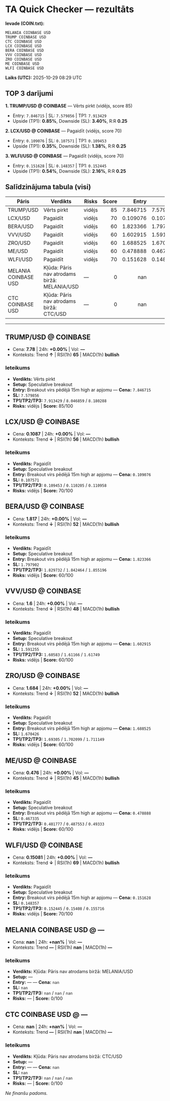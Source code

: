 # TA Quick Checker — rezultāts

**Ievade (COIN.txt):**
```
MELANIA COINBASE USD
TRUMP COINBASE USD
CTC COINBASE USD
LCX COINBASE USD
BERA COINBASE USD
VVV COINBASE USD
ZRO COINBASE USD
ME COINBASE USD
WLFI COINBASE USD
```
**Laiks (UTC):** 2025-10-29 08:29 UTC

## TOP 3 darījumi
**1. TRUMP/USD @ COINBASE** — Vērts pirkt (vidējs, score 85)
- Entry: `7.846715` | SL: `7.579856` | TP1: `7.913429`
- Upside (TP1): **0.85%**, Downside (SL): **3.40%**, R:R **0.25**

**2. LCX/USD @ COINBASE** — Pagaidīt (vidējs, score 70)
- Entry: `0.109076` | SL: `0.107571` | TP1: `0.109453`
- Upside (TP1): **0.35%**, Downside (SL): **1.38%**, R:R **0.25**

**3. WLFI/USD @ COINBASE** — Pagaidīt (vidējs, score 70)
- Entry: `0.151628` | SL: `0.148357` | TP1: `0.152445`
- Upside (TP1): **0.54%**, Downside (SL): **2.16%**, R:R **0.25**

## Salīdzinājuma tabula (visi)
| Pāris | Verdikts | Risks | Score | Entry | SL | TP1 | Upside% | Downside% | R:R | RSI(1h) | MACD | 24h% | Cena |
|---|---|---|---:|---:|---:|---:|---:|---:|---:|---:|---|---:|---:|
| TRUMP/USD | Vērts pirkt | vidējs | 85 | 7.846715 | 7.579856 | 7.913429 | 0.85% | 3.40% | 0.25 | 65 | bullish | +0.00% | 7.78 |
| LCX/USD | Pagaidīt | vidējs | 70 | 0.109076 | 0.107571 | 0.109453 | 0.35% | 1.38% | 0.25 | 56 | bullish | +0.00% | 0.1087 |
| BERA/USD | Pagaidīt | vidējs | 60 | 1.823366 | 1.797902 | 1.829732 | 0.35% | 1.40% | 0.25 | 52 | bullish | +0.00% | 1.817 |
| VVV/USD | Pagaidīt | vidējs | 60 | 1.602915 | 1.591255 | 1.60583 | 0.18% | 0.73% | 0.25 | 48 | bullish | +0.00% | 1.6 |
| ZRO/USD | Pagaidīt | vidējs | 60 | 1.688525 | 1.670426 | 1.69305 | 0.27% | 1.07% | 0.25 | 52 | bullish | +0.00% | 1.684 |
| ME/USD | Pagaidīt | vidējs | 60 | 0.478888 | 0.467335 | 0.481777 | 0.60% | 2.41% | 0.25 | 45 | bullish | +0.00% | 0.476 |
| WLFI/USD | Pagaidīt | vidējs | 70 | 0.151628 | 0.148357 | 0.152445 | 0.54% | 2.16% | 0.25 | 69 | bullish | +0.00% | 0.15081 |
| MELANIA COINBASE USD | Kļūda: Pāris nav atrodams biržā: MELANIA/USD | — | 0 | nan | nan | nan | — | — | — | nan | — | +nan% | nan |
| CTC COINBASE USD | Kļūda: Pāris nav atrodams biržā: CTC/USD | — | 0 | nan | nan | nan | — | — | — | nan | — | +nan% | nan |

---

## TRUMP/USD @ COINBASE
- Cena: **7.78** | 24h: **+0.00%** | Vol: **—**
- Konteksts: Trend **↑** | RSI(1h) **65** | MACD(1h) **bullish**

### Ieteikums
- **Verdikts:** Vērts pirkt
- **Setup:** Speculative breakout
- **Entry:** Breakout virs pēdējā 15m high ar apjomu  — **Cena:** `7.846715`
- **SL:** `7.579856`
- **TP1/TP2/TP3:** `7.913429` / `8.046859` / `8.180288`
- **Risks:** vidējs | **Score:** 85/100

## LCX/USD @ COINBASE
- Cena: **0.1087** | 24h: **+0.00%** | Vol: **—**
- Konteksts: Trend **↓** | RSI(1h) **56** | MACD(1h) **bullish**

### Ieteikums
- **Verdikts:** Pagaidīt
- **Setup:** Speculative breakout
- **Entry:** Breakout virs pēdējā 15m high ar apjomu  — **Cena:** `0.109076`
- **SL:** `0.107571`
- **TP1/TP2/TP3:** `0.109453` / `0.110205` / `0.110958`
- **Risks:** vidējs | **Score:** 70/100

## BERA/USD @ COINBASE
- Cena: **1.817** | 24h: **+0.00%** | Vol: **—**
- Konteksts: Trend **↓** | RSI(1h) **52** | MACD(1h) **bullish**

### Ieteikums
- **Verdikts:** Pagaidīt
- **Setup:** Speculative breakout
- **Entry:** Breakout virs pēdējā 15m high ar apjomu  — **Cena:** `1.823366`
- **SL:** `1.797902`
- **TP1/TP2/TP3:** `1.829732` / `1.842464` / `1.855196`
- **Risks:** vidējs | **Score:** 60/100

## VVV/USD @ COINBASE
- Cena: **1.6** | 24h: **+0.00%** | Vol: **—**
- Konteksts: Trend **↓** | RSI(1h) **48** | MACD(1h) **bullish**

### Ieteikums
- **Verdikts:** Pagaidīt
- **Setup:** Speculative breakout
- **Entry:** Breakout virs pēdējā 15m high ar apjomu  — **Cena:** `1.602915`
- **SL:** `1.591255`
- **TP1/TP2/TP3:** `1.60583` / `1.61166` / `1.61749`
- **Risks:** vidējs | **Score:** 60/100

## ZRO/USD @ COINBASE
- Cena: **1.684** | 24h: **+0.00%** | Vol: **—**
- Konteksts: Trend **↓** | RSI(1h) **52** | MACD(1h) **bullish**

### Ieteikums
- **Verdikts:** Pagaidīt
- **Setup:** Speculative breakout
- **Entry:** Breakout virs pēdējā 15m high ar apjomu  — **Cena:** `1.688525`
- **SL:** `1.670426`
- **TP1/TP2/TP3:** `1.69305` / `1.702099` / `1.711149`
- **Risks:** vidējs | **Score:** 60/100

## ME/USD @ COINBASE
- Cena: **0.476** | 24h: **+0.00%** | Vol: **—**
- Konteksts: Trend **↓** | RSI(1h) **45** | MACD(1h) **bullish**

### Ieteikums
- **Verdikts:** Pagaidīt
- **Setup:** Speculative breakout
- **Entry:** Breakout virs pēdējā 15m high ar apjomu  — **Cena:** `0.478888`
- **SL:** `0.467335`
- **TP1/TP2/TP3:** `0.481777` / `0.487553` / `0.49333`
- **Risks:** vidējs | **Score:** 60/100

## WLFI/USD @ COINBASE
- Cena: **0.15081** | 24h: **+0.00%** | Vol: **—**
- Konteksts: Trend **↓** | RSI(1h) **69** | MACD(1h) **bullish**

### Ieteikums
- **Verdikts:** Pagaidīt
- **Setup:** Speculative breakout
- **Entry:** Breakout virs pēdējā 15m high ar apjomu  — **Cena:** `0.151628`
- **SL:** `0.148357`
- **TP1/TP2/TP3:** `0.152445` / `0.15408` / `0.155716`
- **Risks:** vidējs | **Score:** 70/100

## MELANIA COINBASE USD @ —
- Cena: **nan** | 24h: **+nan%** | Vol: **—**
- Konteksts: Trend **—** | RSI(1h) **nan** | MACD(1h) **—**

### Ieteikums
- **Verdikts:** Kļūda: Pāris nav atrodams biržā: MELANIA/USD
- **Setup:** —
- **Entry:** —  — **Cena:** `nan`
- **SL:** `nan`
- **TP1/TP2/TP3:** `nan` / `nan` / `nan`
- **Risks:** — | **Score:** 0/100

## CTC COINBASE USD @ —
- Cena: **nan** | 24h: **+nan%** | Vol: **—**
- Konteksts: Trend **—** | RSI(1h) **nan** | MACD(1h) **—**

### Ieteikums
- **Verdikts:** Kļūda: Pāris nav atrodams biržā: CTC/USD
- **Setup:** —
- **Entry:** —  — **Cena:** `nan`
- **SL:** `nan`
- **TP1/TP2/TP3:** `nan` / `nan` / `nan`
- **Risks:** — | **Score:** 0/100

*Ne finanšu padoms.*
